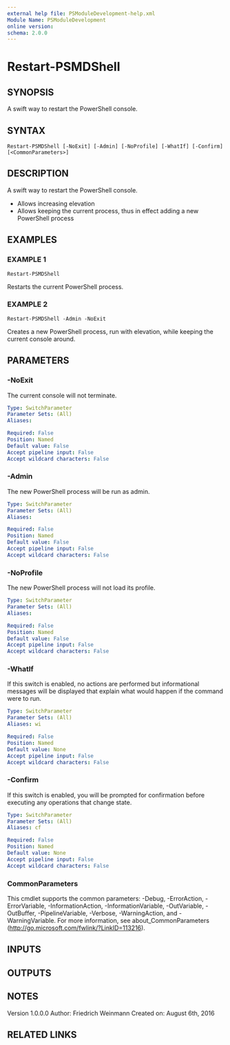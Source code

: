 ```yaml
---
external help file: PSModuleDevelopment-help.xml
Module Name: PSModuleDevelopment
online version:
schema: 2.0.0
---
```


# Restart-PSMDShell

## SYNOPSIS
A swift way to restart the PowerShell console.

## SYNTAX

```
Restart-PSMDShell [-NoExit] [-Admin] [-NoProfile] [-WhatIf] [-Confirm] [<CommonParameters>]
```

## DESCRIPTION
A swift way to restart the PowerShell console.
- Allows increasing elevation
- Allows keeping the current process, thus in effect adding a new PowerShell process

## EXAMPLES

### EXAMPLE 1
```
Restart-PSMDShell
```

Restarts the current PowerShell process.

### EXAMPLE 2
```
Restart-PSMDShell -Admin -NoExit
```

Creates a new PowerShell process, run with elevation, while keeping the current console around.

## PARAMETERS

### -NoExit
The current console will not terminate.

```yaml
Type: SwitchParameter
Parameter Sets: (All)
Aliases:

Required: False
Position: Named
Default value: False
Accept pipeline input: False
Accept wildcard characters: False
```

### -Admin
The new PowerShell process will be run as admin.

```yaml
Type: SwitchParameter
Parameter Sets: (All)
Aliases:

Required: False
Position: Named
Default value: False
Accept pipeline input: False
Accept wildcard characters: False
```

### -NoProfile
The new PowerShell process will not load its profile.

```yaml
Type: SwitchParameter
Parameter Sets: (All)
Aliases:

Required: False
Position: Named
Default value: False
Accept pipeline input: False
Accept wildcard characters: False
```

### -WhatIf
If this switch is enabled, no actions are performed but informational messages will be displayed that explain what would happen if the command were to run.

```yaml
Type: SwitchParameter
Parameter Sets: (All)
Aliases: wi

Required: False
Position: Named
Default value: None
Accept pipeline input: False
Accept wildcard characters: False
```

### -Confirm
If this switch is enabled, you will be prompted for confirmation before executing any operations that change state.

```yaml
Type: SwitchParameter
Parameter Sets: (All)
Aliases: cf

Required: False
Position: Named
Default value: None
Accept pipeline input: False
Accept wildcard characters: False
```

### CommonParameters
This cmdlet supports the common parameters: -Debug, -ErrorAction, -ErrorVariable, -InformationAction, -InformationVariable, -OutVariable, -OutBuffer, -PipelineVariable, -Verbose, -WarningAction, and -WarningVariable. For more information, see about_CommonParameters (http://go.microsoft.com/fwlink/?LinkID=113216).

## INPUTS

## OUTPUTS

## NOTES
Version 1.0.0.0
         Author: Friedrich Weinmann
         Created on: August 6th, 2016

## RELATED LINKS
